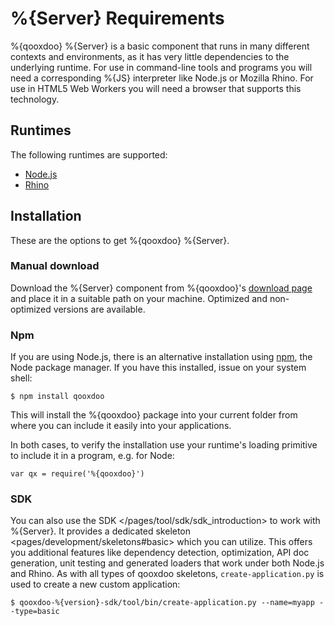 %{Server} Requirements
======================

%{qooxdoo} %{Server} is a basic component that runs in many different contexts and environments, as it has very little dependencies to the underlying runtime. For use in command-line tools and programs you will need a corresponding %{JS} interpreter like Node.js or Mozilla Rhino. For use in HTML5 Web Workers you will need a browser that supports this technology.

Runtimes
--------

The following runtimes are supported:

-   [Node.js](http://nodejs.org/)
-   [Rhino](http://www.mozilla.org/rhino/)

Installation
------------

These are the options to get %{qooxdoo} %{Server}.

### Manual download

Download the %{Server} component from %{qooxdoo}'s [download page](http://%{qooxdoo}.org/downloads) and place it in a suitable path on your machine. Optimized and non-optimized versions are available.

### Npm

If you are using Node.js, there is an alternative installation using [npm](http://npmjs.org/), the Node package manager. If you have this installed, issue on your system shell:

``` {.sourceCode .bash}
$ npm install qooxdoo
```

This will install the %{qooxdoo} package into your current folder from where you can include it easily into your applications.

In both cases, to verify the installation use your runtime's loading primitive to include it in a program, e.g. for Node:

    var qx = require('%{qooxdoo}')

### SDK

You can also use the SDK \</pages/tool/sdk/sdk\_introduction\> to work with %{Server}. It provides a dedicated skeleton \<pages/development/skeletons\#basic\> which you can utilize. This offers you additional features like dependency detection, optimization, API doc generation, unit testing and generated loaders that work under both Node.js and Rhino. As with all types of qooxdoo skeletons, `create-application.py` is used to create a new custom application:

``` {.sourceCode .bash}
$ qooxdoo-%{version}-sdk/tool/bin/create-application.py --name=myapp --type=basic
```
